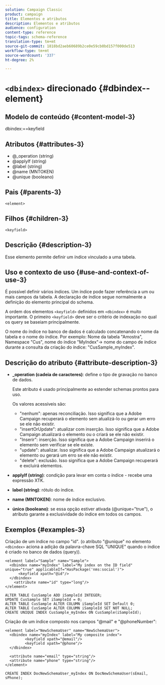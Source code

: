 ```yaml
---
solution: Campaign Classic
product: campaign
title: Elementos e atributos
description: Elementos e atributos
audience: configuration
content-type: reference
topic-tags: schema-reference
translation-type: tm+mt
source-git-commit: 1818bd2aeb60689b2ce0e59cb0bd157f000de513
workflow-type: tm+mt
source-wordcount: '337'
ht-degree: 2%

---
```



# `<dbindex>` direcionado {#dbindex--element}

## Modelo de conteúdo {#content-model-3}

dbindex:==keyfield

## Atributos {#attributes-3}

* @_operation (string)
* @applyIf (string)
* @label (string)
* @name (MNTOKEN)
* @unique (booleano)

## Pais {#parents-3}

`<element>`

## Filhos {#children-3}

`<keyfield>`

## Descrição {#description-3}

Esse elemento permite definir um índice vinculado a uma tabela.

## Uso e contexto de uso {#use-and-context-of-use-3}

É possível definir vários índices. Um índice pode fazer referência a um ou mais campos da tabela. A declaração de índice segue normalmente a definição do elemento principal do schema.

A ordem dos elementos `<keyfield>` definidos em `<dbindex>` é muito importante. O primeiro `<keyfield>` deve ser o critério de indexação no qual os query se baseiam principalmente.

O nome do índice no banco de dados é calculado concatenando o nome da tabela e o nome do índice. Por exemplo: Nome da tabela &quot;Amostra&quot;, Namespace &quot;Cus&quot;, nome do índice &quot;MyIndex&quot;-> nome do campo de índice durante a consulta da criação do índice: &quot;CusSample_myIndex&quot;.

## Descrição do atributo {#attribute-description-3}

* **_operation (cadeia de caracteres)**: define o tipo de gravação no banco de dados.

   Este atributo é usado principalmente ao estender schemas prontos para uso.

   Os valores acessíveis são:

   * &quot;nenhum&quot;: apenas reconciliação. Isso significa que a Adobe Campaign recuperará o elemento sem atualizá-lo ou gerar um erro se ele não existir.
   * &quot;insertOrUpdate&quot;: atualizar com inserção. Isso significa que a Adobe Campaign atualizará o elemento ou o criará se ele não existir.
   * &quot;Inserir&quot;: inserção. Isso significa que a Adobe Campaign inserirá o elemento sem verificar se ele existe.
   * &quot;update&quot;: atualizar. Isso significa que a Adobe Campaign atualizará o elemento ou gerará um erro se ele não existir.
   * &quot;delete&quot;: exclusão. Isso significa que a Adobe Campaign recuperará e excluirá elementos.

* **applyIf (string)**: condição para levar em conta o índice - recebe uma expressão XTK.
* **label (string)**: rótulo do índice.
* **name (MNTOKEN)**: nome de índice exclusivo.
* **único (booleano)**: se essa opção estiver ativada (@unique=&quot;true&quot;), o atributo garante a exclusividade do índice em todos os campos.

## Exemplos {#examples-3}

Criação de um índice no campo &quot;id&quot;. (o atributo &quot;@unique&quot; no elemento `<dbindex>` aciona a adição da palavra-chave SQL &quot;UNIQUE&quot; quando o índice é criado no banco de dados (query)).

```
<element label="Sample" name="Sample">
  <dbindex name="myIndex" label="My index on the ID field" unique="true" applicableIf="HasPackage('nms:social')">
      <keyfield xpath="@id"/>
  </dbindex>
    <attribute name="id" type="long"/>
</element>          
```

```
ALTER TABLE CusSample ADD iSampleId INTEGER;
UPDATE CusSample SET iSampleId = 0;
ALTER TABLE CusSample ALTER COLUMN iSampleId SET Default 0;
ALTER TABLE CusSample ALTER COLUMN iSampleId SET NOT NULL; 
CREATE UNIQUE INDEX CusSample_myIndex ON CusSample(iSampleId);
```

Criação de um índice composto nos campos &quot;@mail&quot; e &quot;@phoneNumber&quot;:

```
<element label="NewSchemaUser" name="NewSchemaUser">
  <dbindex name="myIndex" label="My composite index">
         <keyfield xpath="@email"/>
         <keyfield xpath="@phone"/>
  </dbindex>
  
  <attribute name="email" type="string"/>
  <attribute name="phone" type="string"/>
</element>      
```

```
CREATE INDEX DocNewSchemaUser_myIndex ON DocNewSchemaUser(sEmail, sPhone);
```
